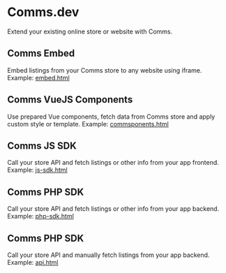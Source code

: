 # Comms.dev
Extend your existing online store or website with Comms.

## Comms Embed
Embed listings from your Comms store to any website using iframe.
Example: [embed.html](./embed.html)

## Comms VueJS Components
Use prepared Vue components, fetch data from Comms store and apply custom style or template.
Example: [commsponents.html](./commsponents.html)

## Comms JS SDK
Call your store API and fetch listings or other info from your app frontend.
Example: [js-sdk.html](./js-sdk.html)

## Comms PHP SDK
Call your store API and fetch listings or other info from your app backend.
Example: [php-sdk.html](./php-sdk.html)

## Comms PHP SDK
Call your store API and manually fetch listings from your app backend.
Example: [api.html](./api.html)